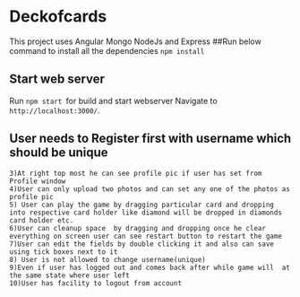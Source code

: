 # Deckofcards

This project uses Angular Mongo NodeJs and Express
##Run  below command to install all the dependencies
`npm install`

## Start web server

Run `npm start `for build and start  webserver Navigate to `http://localhost:3000/`.

## User needs to Register first with username which should be unique 

```1) Once user is Registered , He will be able to login with his credentials  2)On Login He will be shown home where all cards are scattered 
3)At right top most he can see profile pic if user has set from Profile window
4)User can only upload two photos and can set any one of the photos as profile pic
5) User can play the game by dragging particular card and dropping into respective card holder like diamond will be dropped in diamonds card holder etc.
6)User can cleanup space  by dragging and dropping once he clear everything on screen user can see restart button to restart the game
7)User can edit the fields by double clicking it and also can save using tick boxes next to it
8) User is not allowed to change username(unique)
9)Even if user has logged out and comes back after while game will  at the same state where user left 
10)User has facility to logout from account
```

